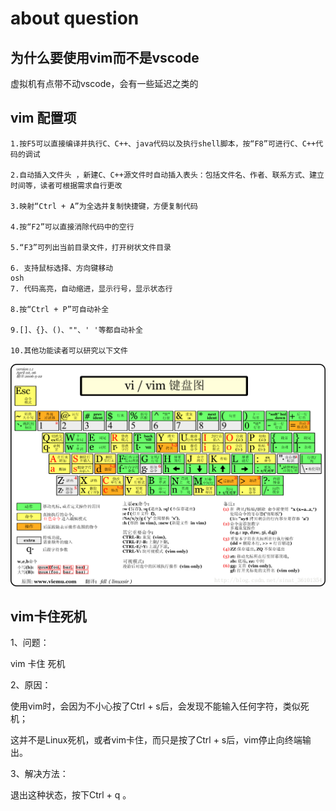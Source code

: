 # about question

## 为什么要使用vim而不是vscode

虚拟机有点带不动vscode，会有一些延迟之类的

## vim 配置项
```
1.按F5可以直接编译并执行C、C++、java代码以及执行shell脚本，按“F8”可进行C、C++代码的调试

2.自动插入文件头 ，新建C、C++源文件时自动插入表头：包括文件名、作者、联系方式、建立时间等，读者可根据需求自行更改

3.映射“Ctrl + A”为全选并复制快捷键，方便复制代码

4.按“F2”可以直接消除代码中的空行

5.“F3”可列出当前目录文件，打开树状文件目录

6. 支持鼠标选择、方向键移动
osh 
7. 代码高亮，自动缩进，显示行号，显示状态行

8.按“Ctrl + P”可自动补全

9.[]、{}、()、""、' '等都自动补全

10.其他功能读者可以研究以下文件
```

![avatar](./1.png)


## vim卡住死机

1、问题：

vim 卡住 死机

2、原因：

使用vim时，会因为不小心按了Ctrl + s后，会发现不能输入任何字符，类似死机；

这并不是Linux死机，或者vim卡住，而只是按了Ctrl + s后，vim停止向终端输出。

3、解决方法：

退出这种状态，按下Ctrl + q 。

